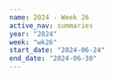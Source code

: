 ```yaml
---
name: 2024 - Week 26
active_nav: summaries
year: "2024"
week: "wk26"
start_date: "2024-06-24"
end_date: "2024-06-30"
---
```

